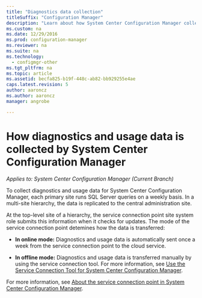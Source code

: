 ```yaml
---
title: "Diagnostics data collection"
titleSuffix: "Configuration Manager"
description: "Learn about how System Center Configuration Manager collects diagnostics and usage data about itself."
ms.custom: na
ms.date: 12/29/2016
ms.prod: configuration-manager
ms.reviewer: na
ms.suite: na
ms.technology:
  - configmgr-other
ms.tgt_pltfrm: na
ms.topic: article
ms.assetid: becfa825-b19f-448c-ab82-bb929255e4ae
caps.latest.revision: 5
author: aaronczms.author: aaronczmanager: angrobe

---
```

# How diagnostics and usage data is collected by System Center Configuration Manager*Applies to: System Center Configuration Manager (Current Branch)*
To collect diagnostics and usage data for System Center Configuration Manager, each primary site runs SQL Server queries on a weekly basis. In a multi-site hierarchy, the data is replicated to the central administration site.  

At the top-level site of a hierarchy, the service connection point site system role submits this information when it checks for updates. The mode of the service connection point detemines how the data is transferred:  

-   **In online mode:** Diagnostics and usage data is automatically sent once a week from the service connection point to the cloud service.  

-   **In offline mode:** Diagnostics and usage data is transferred manually by using the service connection tool. For more information, see [Use the Service Connection Tool for System Center Configuration Manager](../../../core/servers/manage/use-the-service-connection-tool.md).  

For more information, see [About the service connection point in System Center Configuration Manager](../../../core/servers/deploy/configure/about-the-service-connection-point.md).  
